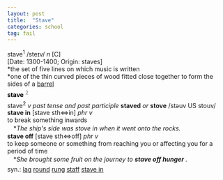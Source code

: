 ```yaml
---
layout: post
title:  "Stave"
categories: school
tag: fail
---
```

<DIV style="MARGIN: 0px 0px 5px">stave<SUP>1</SUP> /steɪv/ <I>n</I> [C] <BR>[Date: 1300-1400; Origin: staves]<BR>*the set of five lines on which music is written<BR>*one of the thin curved pieces of wood fitted close together to form the sides of a <A href="{{ site.baseurl }}/barrel"><U>barrel</U></A></DIV>
<DIV style="COLOR: #808080; MARGIN: 0px 0px 5px; LINE-HEIGHT: normal"><SPAN style="FONT-SIZE: 10.5pt; COLOR: #000000; LINE-HEIGHT: normal"><B>stave</B></SPAN> <SUP style="FONT-SIZE: 83%; LINE-HEIGHT: normal">2</SUP> </DIV>
<DIV style="MARGIN: 0px 0px 5px">stave<SUP>2</SUP> <I>v past tense and past participle</I> <B>staved</B> <I>or</I> <B>stove</B> /stəuv US stouv/<BR><B>stave in</B> [stave sth⇔in] <I>phr v</I><BR>to break something inwards<BR>　*<I>The ship's side was stove in when it went onto the rocks.</I><BR><B>stave off</B> [stave sth⇔off] <I>phr v</I><BR>to keep someone or something from reaching you or affecting you for a period of time<BR>　*<I>She brought some fruit on the journey to <B>stave off hunger</B> .</I></DIV>
<DIV style="MARGIN: 0px 0px 5px">
<DIV style="MARGIN: 4px 0px">syn.: <A href="{{ site.baseurl }}/lag"><U>lag</U></A> <A href="{{ site.baseurl }}/round"><U>round</U></A> <A href="{{ site.baseurl }}/rung"><U>rung</U></A> <A href="{{ site.baseurl }}/staff"><U>staff</U></A> <A href="{{ site.baseurl }}/stave%20in"><U>stave in</U></A></DIV></DIV>

